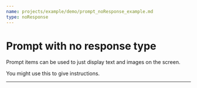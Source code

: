 ```yaml
---
name: projects/example/demo/prompt_noResponse_example.md
type: noResponse
---
```


# Prompt with no response type

Prompt items can be used to just display text and images on the screen.

You might use this to give instructions.

---

